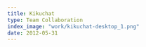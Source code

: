 ```yaml
---
title: Kikuchat
type: Team Collaboration
index_image: "work/kikuchat-desktop_1.png"
date: 2012-05-31
---
```

